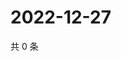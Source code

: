 # 2022-12-27

共 0 条

<!-- BEGIN WEIBO -->
<!-- 最后更新时间 Tue Dec 27 2022 22:12:00 GMT+0800 (China Standard Time) -->

<!-- END WEIBO -->
